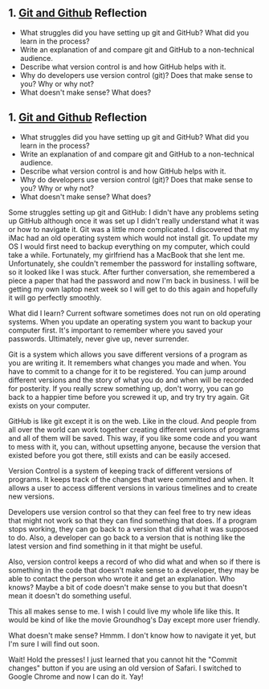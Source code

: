 ## 1. [Git and Github](1_get_started/readme.md) Reflection

* What struggles did you have setting up git and GitHub? What did you learn in the process?
* Write an explanation of and compare git and GitHub to a non-technical audience. 
* Describe what version control is and how GitHub helps with it.
* Why do developers use version control (git)? Does that make sense to you? Why or why not?
* What doesn't make sense? What does?

## 1. [Git and Github](1_get_started/readme.md) Reflection

* What struggles did you have setting up git and GitHub? What did you learn in the process?
* Write an explanation of and compare git and GitHub to a non-technical audience. 
* Describe what version control is and how GitHub helps with it.
* Why do developers use version control (git)? Does that make sense to you? Why or why not?
* What doesn't make sense? What does?

Some struggles setting up git and GitHub:  I didn't have any problems seting up GitHub although once it was set up I didn't really understand what it was or how to navigate it.  Git was a little more complicated.  I discovered that my iMac had an old operating system which would not install git.  To update my OS I would first need to backup everything on my computer, which could take a while.  Fortunately, my girlfriend has a MacBook that she lent me.  Unfortunately, she couldn't remember the password for installing software, so it looked like I was stuck.  After further conversation, she remembered a piece a paper that had the password and now I'm back in business.  I will be getting my own laptop next week so I will get to do this again and hopefully it will go perfectly smoothly.

What did I learn?  Current software sometimes does not run on old operating systems.  When you update an operating system you want to backup your computer first.  It's important to remember where you saved your passwords.  Ultimately, never give up, never surrender.

Git is a system which allows you save different versions of a program as you are writing it.  It remembers what changes you made and when.  You have to commit to a change for it to be registered.  You can jump around different versions and the story of what you do and when will be recorded for posterity.  If you really screw something up, don't worry, you can go back to a happier time before you screwed it up, and try try try again.  Git exists on your computer.

GitHub is like git except it is on the web.  Like in the cloud.  And people from all over the world can work together creating different versions of programs and all of them will be saved.  This way, if you like some code and you want to mess with it, you can, without upsetting anyone, because the version that existed before you got there, still exists and can be easily accesed.

Version Control is a system of keeping track of different versions of programs.  It keeps track of the changes that were committed and when.  It allows a user to access different versions in various timelines and to create new versions.

Developers use version control so that they can feel free to try new ideas that might not work so that they can find something that does.  If a program stops working, they can go back to a version that did what it was supposed to do.  Also, a developer can go back to a version that is nothing like the latest version and find something in it that might be useful.

Also, version control keeps a record of who did what and when so if there is something in the code that doesn't make sense to a developer, they may be able to contact the person who wrote it and get an explanation.  Who knows?  Maybe a bit of code doesn't make sense to you but that doesn't mean it doesn't do something useful.

This all makes sense to me.  I wish I could live my whole life like this.  It would be kind of like the movie Groundhog's Day except more user friendly.

What doesn't make sense?  Hmmm.  I don't know how to navigate it yet, but I'm sure I will find out soon.

Wait!  Hold the presses!  I just learned that you cannot hit the "Commit changes" button if you are using an old version of Safari.  I switched to Google Chrome and now I can do it.  Yay!
